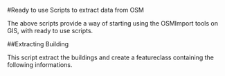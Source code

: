 #Ready to use Scripts to extract data from OSM

The above scripts provide a way of starting using the OSMImport tools on GIS, with ready to use scripts.

##Extracting Building

This script extract the buildings and create a featureclass containing the following informations.

